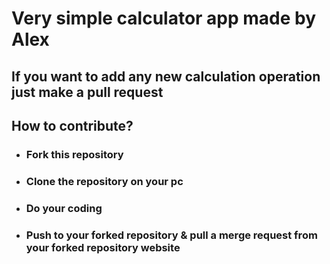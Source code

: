 # Very simple calculator app made by Alex

## If you want to add any new calculation operation just make a pull request


## How to contribute?
- ### Fork this repository
- ### Clone the repository on your pc
- ### Do your coding
- ### Push to your forked repository & pull a merge request from your forked repository website
